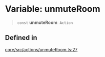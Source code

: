 # Variable: unmuteRoom

> `const` **unmuteRoom**: `Action`

## Defined in

[core/src/actions/unmuteRoom.ts:27](https://github.com/ai16z/eliza/blob/f44765cf90f453d2ecf80e9a2e5e7bb6d1533f70/core/src/actions/unmuteRoom.ts#L27)
